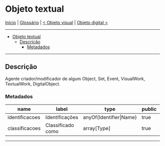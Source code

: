 # Objeto textual

[Início](../../../README.md) | [Glossário](../../glossario.md) | [< Objeto visual](./visual-work.md) | [Objeto digital >](./digital-object.md)

---

- [Objeto textual](#objeto-textual)
  - [Descrição](#descrição)
    - [Metadados](#metadados)

---

## Descrição

Agente criador/modificador de algum Object, Set, Event, VisualWork, TextualWork, DigitalObject.

### Metadados

| name           | label             | type                    | public | required | extra |
| -------------- | ----------------- | ----------------------- | ------ | -------- | ----- |
| identificacoes | Identificações    | anyOf(Identifier\|Name) | true   | true     | extra |
| classificacoes | Classificado como | array\[Type\]           | true   | true     | extra |

---
